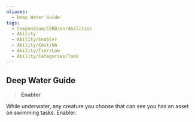 ```yaml
---
aliases:
  - Deep Water Guide
tags:
  - Compendium/CSRD/en/Abilities
  - Ability
  - Ability/Enabler
  - Ability/Cost/NA
  - Ability/Tier/Low
  - Ability/Categories/Task
---
```

    
      
## Deep Water Guide      
>**Enabler**    
      
While underwater, any creature you choose that can see you has an asset on swimming tasks. Enabler.